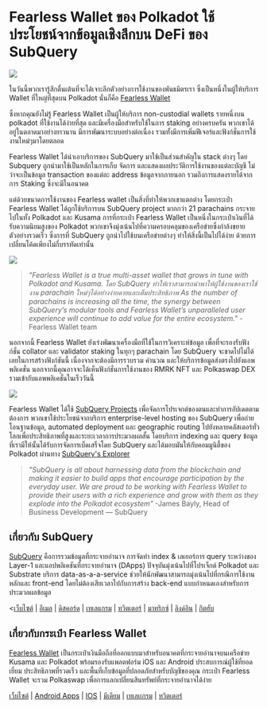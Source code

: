 # Fearless Wallet ของ Polkadot ใช้ประโยชน์จากข้อมูลเชิงลึกบน DeFi ของ SubQuery

![](https://miro.medium.com/max/1400/1*HcPJ-5hy6WZrLhkuL6P2BA.png)

ในวันนี้พวกเรารู้สึกตื่นเต้นที่จะได้เจาะลึกตัวอย่างการใช้งานของพันธมิตรเรา ซึ่งเป็นหนึ่งในผู้ให้บริการ Wallet ที่ใหญ่ที่สุดบน Polkadot นั่นก็คือ [Fearless Wallet](https://fearlesswallet.io/)

ซึ่งหากคุณยังไม่รู้ Fearless Wallet เป็นผู้ให้บริการ non-custodial wallets รายหนึ่งบน polkadot ที่ใช้งานได้ง่ายที่สุด และมีเครื่องมือสำหรับใช้ในการ staking อย่างครบครัน พวกเขาได้อยู่ในตลาดมาอย่างยาวนาน มีการพัฒนาระบบอย่างต่อเนื่อง รวมทั้งมีการเพิ่มฟีเจอร์และฟังก์ชั่นการใช้งานใหม่ๆมาโดยตลอด

Fearless Wallet ได้นำเอาบริการของ SubQuery มาใช้เป็นส่วนสำคัญใน stack ต่างๆ โดย Subquery ถูกนำมาใช้เป็นหลักในการเก็บ จัดการ และแสดงผลประวัติการใช้งานของแต่ละบัญชี ไม่ว่าจะเป็นข้อมูล transaction ของแต่ละ address ข้อมูลจากภายนอก รวมถึงการแสดงรายได้จากการ Staking ซึ่งจะมีในอนาคต

แต่ด้วยขนาดการใช้งานของ Fearless wallet เป็นสิ่งที่ทำให้พวกเขาแตกต่าง โดยกระเป๋า Fearless Wallet ได้ถูกใช้บริการบน SubQuery project มากกว่า 21 parachains กระจายไปในทั้ง Polkadot และ Kusama การที่กระเป๋า Fearless Wallet เป็นหนึ่งในกระเป๋าเงินที่ได้รับความนิยมสูงของ Polkadot พวกเขาจึงมุ่งเน้นไปที่ความครอบคลุมของเครือข่ายซึ่งกำล้งขยายตัวอย่างรวดเร็ว ซึ่งการที่ SubQuery ถูกนำไปใช้บนเครือข่ายต่างๆ ทำให้สิ่งนี้เป็นไปได้ง่าย ด้วยการเปลี่ยนโค้ดเพียงไม่กี่บรรทัดเท่านั้น

![](https://miro.medium.com/max/1400/1*5D3J7-_HC2tAP05oOlV5yw.png)

> _"Fearless Wallet is a true multi-asset wallet that grows in tune with Polkadot and Kusama. โดย SubQuery ทำให้เราสามารถนำพาให้ผู้ใช้งานของเราใช้งาน parachain ใหม่ๆได้อย่างง่ายดายและเต็มประสิทธิภาพ As the number of parachains is increasing all the time, the synergy between SubQuery’s modular tools and Fearless Wallet’s unparalleled user experience will continue to add value for the entire ecosystem."_ -Fearless Wallet team

นอกจากนี้ Fearless Wallet ยังเร่งพัฒนาเครื่องมือที่ใช้ในการวิเคราะห์ข้อมูล เพื่อที่จะรองรับฟังก์ชั่น collator และ validator staking ในทุกๆ parachain โดย SubQuery จะขาดไปไม่ได้เลยในการสร้างฟังก์ชันนี้ เนื่องจากจะต้องมีการรวบรวม คำนวณ และให้บริการข้อมูลส่งตรงไปยังแอพพลิเคชั่น นอกจากนี้คุณอาจจะได้เห็นฟังก์ชั่นการใช้งานของ RMRK NFT และ Polkaswap DEX รวมเข้ากับแอพพลิเคชั่นในเร็ววันนี้

![](https://miro.medium.com/max/1400/1*3X7m4-m0NJ3xQ44UKZB7tw.png)

Fearless Wallet ได้ใช้ [SubQuery Projects](https://project.subquery.network/) เพื่อจัดการโปรเจกต์ของตนและทำการอัปเดตตามต้องการ พวกเขาใช้ประโยชน์จากบริการ enterprise-level hosting ของ SubQuery เพื่อถ่ายโอนฐานข้อมูล, automated deployment และ geographic routing ไปยังหลายคลัสเตอร์ทั่วโลกเพื่อประสิทธิภาพที่สูงและระยะเวลาการประมวลผลสั้น โดยบริการ indexing และ query ข้อมูลที่เรามีให้นั้นได้รับการจัดการเบ็ดเสร็จโดย SubQuery และได้มอบมันให้กับคอมมูนิตี้ของ Polkadot ผ่านทาง [SubQuery's Explorer](https://explorer.subquery.network/)

> _"SubQuery is all about harnessing data from the blockchain and making it easier to build apps that encourage participation by the everyday user. We are proud to be working with Fearless Wallet to provide their users with a rich experience and grow with them as they explode into the Polkadot ecosystem"_ -James Bayly, Head of Business Development — SubQuery

## เกี่ยวกับ SubQuery

[SubQuery](https://subquery.network/) คือการรวมข้อมูลที่กระจายอำนาจ การจัดทำ index & เลเยอร์การ query ระหว่างของ Layer-1 และแอปพลิเคชันที่กระจายอำนาจ (DApps) ปัจจุบันมุ่งเน้นไปที่โปรเจ็กต์ Polkadot และ Substrate บริการ data-as-a-a-service ช่วยให้นักพัฒนาสามารถมุ่งเน้นไปที่กรณีการใช้งานหลักและ front-end โดยไม่ต้องเสียเวลาไปกับการสร้าง back-end แบบกำหนดเองสำหรับการประมวลผลข้อมูล

<[เว็บไซต์](https://subquery.network/) | [อีเมล](hello@subquery.network) | [ดิสคอร์ด](https://discord.com/invite/78zg8aBSMG) | [เทเลแกรม](https://t.me/subquerynetwork) | [ทวิตเตอร์](https://twitter.com/subquerynetwork) | [มาทริกซ์](https://matrix.to/#/#subquery:matrix.org) | [ลิงด์อิน](https://www.linkedin.com/company/subquery) | [กิตฮับ](https://www.youtube.com/channel/UCi1a6NUUjegcLHDFLr7CqLw)

## เกี่ยวกับกระเป๋า Fearless Wallet

[Fearless Wallet](https://fearlesswallet.io/) เป็นกระเป๋าเงินมือถือที่ออกแบบมาสำหรับอนาคตที่กระจายอำนาจบนเครือข่าย Kusama และ Polkadot พร้อมรองรับแพลตฟอร์ม iOS และ Android ประสบการณ์ผู้ใช้ที่ยอดเยี่ยม ประสิทธิภาพที่รวดเร็ว และพื้นที่เก็บข้อมูลที่ปลอดภัยสำหรับบัญชีของคุณ กระเป๋า Fearless Wallet จะรวม Polkaswap เพื่อการแลกเปลี่ยนสินทรัพย์ที่กระจายอำนาจได้ง่าย

[เว็บไซต์](https://fearlesswallet.io/) | [Android Apps](https://play.google.com/store/apps/details?id=jp.co.soramitsu.fearless) | [IOS](https://apps.apple.com/us/app/fearless-wallet/id1537251089) | [มีเดียม](https://medium.com/fearlesswallet/) | [เทเลเเกรม](https://t.me/fearlesswallet) | [ทวิตเตอร์](https://twitter.com/FearlessWallet)
